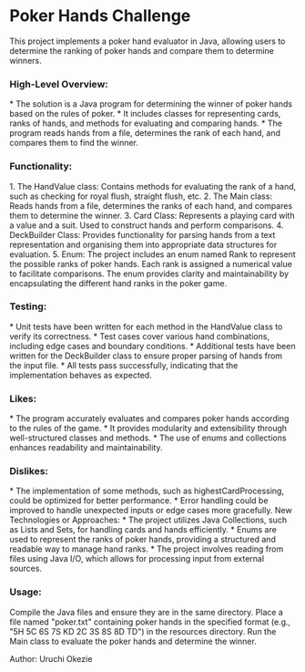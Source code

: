 # Poker Hands Challenge
This project implements a poker hand evaluator in Java, allowing users to determine the ranking of poker hands and compare them to determine winners.

<h3>High-Level Overview:</h3>
* The solution is a Java program for determining the winner of poker hands based on the rules of poker.
* It includes classes for representing cards, ranks of hands, and methods for evaluating and comparing hands.
* The program reads hands from a file, determines the rank of each hand, and compares them to find the winner.
<h3>Functionality:</h3>
1. The HandValue class: Contains methods for evaluating the rank of a hand, such as checking for royal flush, straight flush, etc.
2. The Main class: Reads hands from a file, determines the ranks of each hand, and compares them to determine the winner.
3. Card Class: Represents a playing card with a value and a suit. Used to construct hands and perform comparisons.
4. DeckBuilder Class: Provides functionality for parsing hands from a text representation and organising them into appropriate data structures for evaluation.
5. Enum: The project includes an enum named Rank to represent the possible ranks of poker hands. Each rank is assigned a numerical value to facilitate comparisons. The enum provides clarity and maintainability by encapsulating the different hand ranks in the poker game.
  <h3>Testing:</h3>
  * Unit tests have been written for each method in the HandValue class to verify its correctness.
  * Test cases cover various hand combinations, including edge cases and boundary conditions.
  * Additional tests have been written for the DeckBuilder class to ensure proper parsing of hands from the input file.
  * All tests pass successfully, indicating that the implementation behaves as expected.


<h3>Likes:</h3>
* The program accurately evaluates and compares poker hands according to the rules of the game.
* It provides modularity and extensibility through well-structured classes and methods.
* The use of enums and collections enhances readability and maintainability.
<h3>Dislikes:</h3>
* The implementation of some methods, such as highestCardProcessing, could be optimized for better performance.
* Error handling could be improved to handle unexpected inputs or edge cases more gracefully.
New Technologies or Approaches:
* The project utilizes Java Collections, such as Lists and Sets, for handling cards and hands efficiently.
* Enums are used to represent the ranks of poker hands, providing a structured and readable way to manage hand ranks.
* The project involves reading from files using Java I/O, which allows for processing input from external sources.

<h3>Usage:</h3>
 Compile the Java files and ensure they are in the same directory.
Place a file named "poker.txt" containing poker hands in the specified format (e.g., "5H 5C 6S 7S KD 2C 3S 8S 8D TD") in the resources directory.
 Run the Main class to evaluate the poker hands and determine the winner.

Author:
  Uruchi Okezie

